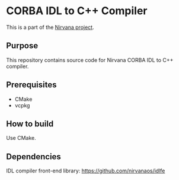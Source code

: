 # CORBA IDL to C++ Compiler

This is a part of the [Nirvana project](https://github.com/nirvanaos/home).

## Purpose

This repository contains source code for Nirvana CORBA IDL to C++ compiler.

## Prerequisites

* CMake
* vcpkg

## How to build

Use CMake.

## Dependencies

IDL compiler front-end library: https://github.com/nirvanaos/idlfe
